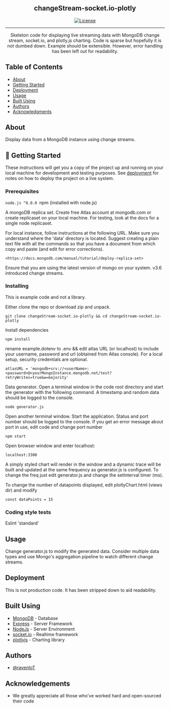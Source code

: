 <h2 align="center">changeStream-socket.io-plotly</h2>

<div align="center">

[![License](https://img.shields.io/badge/license-MIT-blue.svg)](/LICENSE)

</div>

---

<p align="center"> Skeleton code for displaying live streaming data with MongoDB change stream, socket.io, and plotly.js charting.
Code is sparse but hopefully it is not dumbed down. Example should be extensible. However, error handling has been left out for readability.
    <br> 
</p>

## Table of Contents

- [About](#about)
- [Getting Started](#getting_started)
- [Deployment](#deployment)
- [Usage](#usage)
- [Built Using](#built_using)
- [Authors](#authors)
- [Acknowledgments](#acknowledgement)

## About <a name = "about"></a>

Display data from a MongoDB instance using change streams.

## 🏁 Getting Started <a name = "getting_started"></a>

These instructions will get you a copy of the project up and running on your local machine for development and testing purposes. See [deployment](#deployment) for notes on how to deploy the project on a live system.

### Prerequisites
`node.js ^8.0.0
`npm (installed with node.js)

A mongoDB replica set. Create free Atlas account at mongodb.com or create replicaset on your local machine. For testing, look at the docs for a single node replicaset.

For local instance, follow instructions at the following URL. Make sure you understand where the 'data' directory is located. Suggest creating a plain text file with all the commands so that you have a document from which copy and paste (and edit for error corrections).
```
<https://docs.mongodb.com/manual/tutorial/deploy-replica-set>
```
Ensure that you are using the latest version of mongo on your system. v3.6 introduced change streams.

### Installing

This is example code and not a library.

Either clone the repo or download zip and unpack.
```
git clone changeStream-socket.io-plotly && cd changeStream-socket.io-plotly
```

Install dependencies
```
npm install
```

rename example.dotenv to .env && edit atlas URL (or localhost) to include your username, password and url (obtained from Atlas console). For a local setup, security credentials are optional.
```
atlasURL = 'mongodb+srv://<userName>:<password>@<yourMongoInstance.mongodb.net/test?retryWrites=true&w=majority'
```

Data generator. Open a terminal window in the code root directory and start the generator with the following command. A timestamp and random data should be logged to the console.
```
node generator.js
```

Open another terminal window. Start the application. Status and port number should be logged to the console. If you get an error message about port in use, edit code and change port number
```
npm start
```

Open browser window and enter localhost:<port>
```
localhost:3300
```

A simply styled chart will render in the window and a dynamic trace will be built and updated at the same frequency as generator.js is configured. To change the freq just edit generator.js and change the setInterval timer (ms).

To change the number of datapoints displayed, edit plotlyChart.html (views dir) and modify
```
const dataPoints = 15
```

### Coding style tests

Eslint 'standard'

## Usage <a name="usage"></a>

Change generator.js to modify the generated data. Consider multiple data types and use Mongo's aggregation pipeline to watch different change streams.

## Deployment <a name = "deployment"></a>

This is not production code. It has been stripped down to aid readability.

##  Built Using <a name = "built_using"></a>

- [MongoDB](https://www.mongodb.com/) - Database
- [Express](https://expressjs.com/) - Server Framework
- [NodeJs](https://nodejs.org/en/) - Server Environment
- [socket.io](https://github.com/socketio/socket.io) - Realtime framework
- [plotlyjs](https://plot.ly/javascript/) - Charting library

## Authors <a name = "authors"></a>

- [@ravenIoT](https://github.com/ravenOSS)


## Acknowledgements <a name = "acknowledgement"></a>

- We greatly appreciate all those who've worked hard and open-sourced their code
